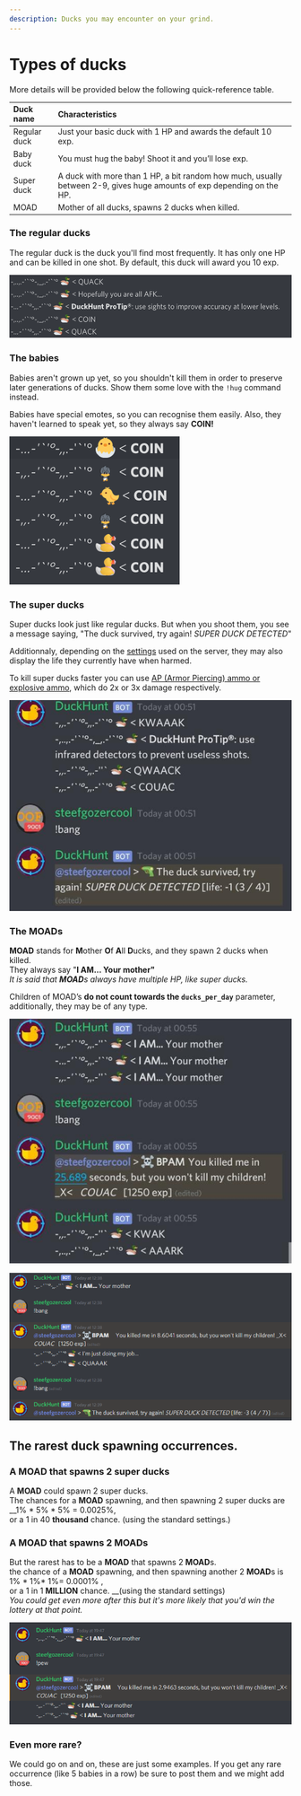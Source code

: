 ```yaml
---
description: Ducks you may encounter on your grind.
---
```


# Types of ducks

More details will be provided below the following quick-reference table.

| Duck name | Characteristics |
| :--- | :--- |
| Regular duck | Just your basic duck with 1 HP and awards the default 10 exp. |
| Baby duck | You must hug the baby! Shoot it and you’ll lose exp. |
| Super duck | A duck with more than 1 HP, a bit random how much, usually between 2-9, gives huge amounts of exp depending on the HP. |
| MOAD | Mother of all ducks, spawns 2 ducks when killed. |

### The regular ducks

The regular duck is the duck you'll find most frequently. It has only one HP and can be killed in one shot. By default, this duck will award you 10 exp.

![Some regular ducks in their natural habitat. The messages are randomised for them.](../.gitbook/assets/2020-02-24.21-52-28.png)

### The babies

Babies aren't grown up yet, so you shouldn't kill them in order to preserve later generations of ducks. Show them some love with the `!hug` command instead.

Babies have special emotes, so you can recognise them easily. Also, they haven't learned to speak yet, so they always say **COIN!**

![Some baby ducks in a discord channel. Don&apos;t kill them!](../.gitbook/assets/2020-02-24.21-55-37.png)

### The super ducks

Super ducks look just like regular ducks. But when you shoot them, you see a message saying, "The duck survived, try again! _SUPER DUCK DETECTED_"

Additionnaly, depending on the [settings](../bot-administration/edit-settings-settings-list.md) used on the server, they may also display the life they currently have when harmed.

To kill super ducks faster you can use [AP \(Armor Piercing\) ammo or explosive ammo](store-items.md), which do 2x or 3x damage respectively.

![Some super ducks. They look like regulars when they spawn, but it takes multiple shots to kill them.](../.gitbook/assets/image%20%284%29.png)

### The MOADs

**MOAD** stands for **M**other **O**f **A**ll **D**ucks, and they spawn 2 ducks when killed.  
They always say "**I AM... Your mother"**  
_It is said that **MOAD**s always have multiple HP, like super ducks._

Children of MOAD’s **do not count towards the `ducks_per_day`** parameter, additionally, they may be of any type.

![Some MOADs spawned. When killed, you&#x2019;ll see two new ducks, the children.](../.gitbook/assets/image%20%286%29.png)

![Here a MOAD spawned a super duck, which is pretty rare.](../.gitbook/assets/image%20%282%29.png)

## The rarest duck spawning occurrences.

### A MOAD that spawns 2 super ducks

A **MOAD** could spawn 2 super ducks.   
The chances for a **MOAD** spawning, and then spawning 2 super ducks are __1% \* 5% \* 5% = 0.0025%,   
or a 1 in 40 **thousand** chance. \(using the standard settings.\)

### A MOAD that spawns 2 MOADs

But the rarest has to be a **MOAD** that spawns 2 **MOAD**s.   
the chance of a **MOAD** spawning, and then spawning another 2 **MOAD**s is  1% \* 1%\*  1%= 0.0001% ,   
or a 1 in 1 **MILLION** chance. __\(using the standard settings\)  
_You could get even more after this but it's more likely that you'd win the lottery at that point._

![2 MOADs spawning from 1 MOAD \(i changed the settings to allow the screenshot\)](../.gitbook/assets/image%20%285%29.png)

### Even more rare?

We  could go on and on, these are just some examples. If you get any rare occurrence \(like 5 babies in a row\) be sure to post them and we might add those.

